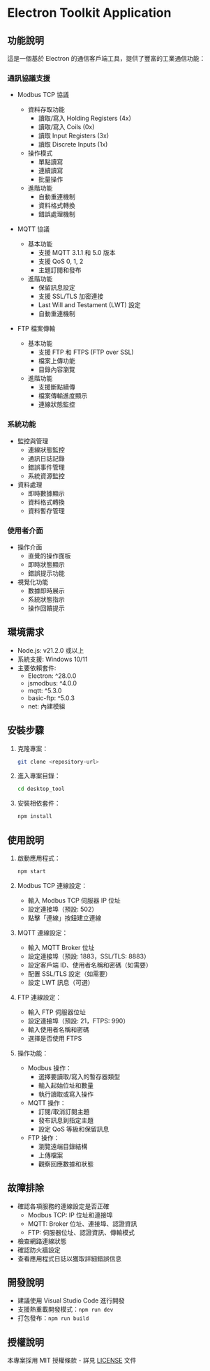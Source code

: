# Electron Toolkit Application

## 功能說明
這是一個基於 Electron 的通信客戶端工具，提供了豐富的工業通信功能：

### 通訊協議支援
- Modbus TCP 協議
  - 資料存取功能
    - 讀取/寫入 Holding Registers (4x)
    - 讀取/寫入 Coils (0x)
    - 讀取 Input Registers (3x)
    - 讀取 Discrete Inputs (1x)
  - 操作模式
    - 單點讀寫
    - 連續讀寫
    - 批量操作
  - 進階功能
    - 自動重連機制
    - 資料格式轉換
    - 錯誤處理機制

- MQTT 協議
  - 基本功能
    - 支援 MQTT 3.1.1 和 5.0 版本
    - 支援 QoS 0, 1, 2
    - 主題訂閱和發布
  - 進階功能
    - 保留訊息設定
    - 支援 SSL/TLS 加密連接
    - Last Will and Testament (LWT) 設定
    - 自動重連機制

- FTP 檔案傳輸
  - 基本功能
    - 支援 FTP 和 FTPS (FTP over SSL)
    - 檔案上傳功能
    - 目錄內容瀏覽
  - 進階功能
    - 支援斷點續傳
    - 檔案傳輸進度顯示
    - 連線狀態監控

### 系統功能
- 監控與管理
  - 連線狀態監控
  - 通訊日誌記錄
  - 錯誤事件管理
  - 系統資源監控
- 資料處理
  - 即時數據顯示
  - 資料格式轉換
  - 資料暫存管理

### 使用者介面
- 操作介面
  - 直覺的操作面板
  - 即時狀態顯示
  - 錯誤提示功能
- 視覺化功能
  - 數據即時展示
  - 系統狀態指示
  - 操作回饋提示

## 環境需求
- Node.js: v21.2.0 或以上
- 系統支援: Windows 10/11
- 主要依賴套件:
  - Electron: ^28.0.0
  - jsmodbus: ^4.0.0
  - mqtt: ^5.3.0
  - basic-ftp: ^5.0.3
  - net: 內建模組

## 安裝步驟
1. 克隆專案：
   ```bash
   git clone <repository-url>
   ```
2. 進入專案目錄：
   ```bash
   cd desktop_tool
   ```
3. 安裝相依套件：
   ```bash
   npm install
   ```

## 使用說明
1. 啟動應用程式：
   ```bash
   npm start
   ```

2. Modbus TCP 連線設定：
   - 輸入 Modbus TCP 伺服器 IP 位址
   - 設定連接埠（預設: 502）
   - 點擊「連線」按鈕建立連線

3. MQTT 連線設定：
   - 輸入 MQTT Broker 位址
   - 設定連接埠（預設: 1883，SSL/TLS: 8883）
   - 設定客戶端 ID、使用者名稱和密碼（如需要）
   - 配置 SSL/TLS 設定（如需要）
   - 設定 LWT 訊息（可選）

4. FTP 連線設定：
   - 輸入 FTP 伺服器位址
   - 設定連接埠（預設: 21，FTPS: 990）
   - 輸入使用者名稱和密碼
   - 選擇是否使用 FTPS

5. 操作功能：
   - Modbus 操作：
     - 選擇要讀取/寫入的暫存器類型
     - 輸入起始位址和數量
     - 執行讀取或寫入操作
   - MQTT 操作：
     - 訂閱/取消訂閱主題
     - 發布訊息到指定主題
     - 設定 QoS 等級和保留訊息
   - FTP 操作：
     - 瀏覽遠端目錄結構
     - 上傳檔案
     - 觀察回應數據和狀態

## 故障排除
- 確認各項服務的連線設定是否正確
  - Modbus TCP: IP 位址和連接埠
  - MQTT: Broker 位址、連接埠、認證資訊
  - FTP: 伺服器位址、認證資訊、傳輸模式
- 檢查網路連線狀態
- 確認防火牆設定
- 查看應用程式日誌以獲取詳細錯誤信息

## 開發說明
- 建議使用 Visual Studio Code 進行開發
- 支援熱重載開發模式：`npm run dev`
- 打包發布：`npm run build`

## 授權說明
本專案採用 MIT 授權條款 - 詳見 [LICENSE](LICENSE) 文件